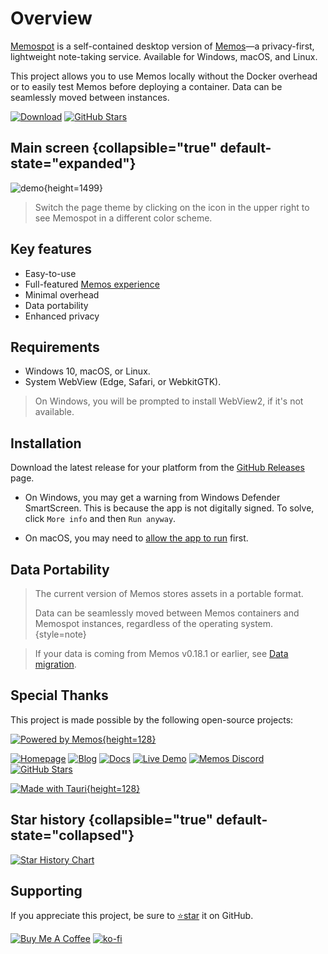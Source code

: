 # Overview

[Memospot](https://github.com/memospot/memospot) is a self-contained desktop version of
[Memos](https://github.com/usememos/memos)—a privacy-first, lightweight note-taking service. Available for Windows, macOS, and Linux.

This project allows you to use Memos locally without the Docker overhead or to easily test Memos before deploying a container. Data can be seamlessly moved between instances.

[![Download](https://img.shields.io/github/downloads/memospot/memospot/total?logo=github)](https://github.com/memospot/memospot/releases)
[![GitHub Stars](https://img.shields.io/github/stars/memospot/memospot?logo=github)](https://github.com/memospot/memospot)

## Main screen {collapsible="true" default-state="expanded"}

![demo](capture.webp){height=1499}
> Switch the page theme by clicking on the icon in the upper right to
> see Memospot in a different color scheme.

## Key features

- Easy-to-use
- Full-featured [Memos experience](https://www.usememos.com/docs)
- Minimal overhead
- Data portability
- Enhanced privacy

## Requirements

- Windows 10, macOS, or Linux.
- System WebView (Edge, Safari, or WebkitGTK).

> On Windows, you will be prompted to install WebView2, if it's not available.

## Installation

Download the latest release for your platform from the
[GitHub Releases](https://github.com/memospot/memospot/releases) page.

- On Windows, you may get a warning from Windows Defender SmartScreen. This is
  because the app is not digitally signed. To solve, click `More info` and then
  `Run anyway`.

- On macOS, you may need to
  [allow the app to run](https://support.apple.com/guide/mac-help/open-a-mac-app-from-an-unidentified-developer-mh40616/mac)
  first.

## Data Portability

> The current version of Memos stores assets in a portable format.
>
> Data can be seamlessly moved between Memos containers and Memospot instances,
> regardless of the operating system.
> {style=note}

> If your data is coming from Memos v0.18.1 or earlier, see
> [Data migration](Data-migration.md#migrating-data-from-earlier-memos-versions).

## Special Thanks

This project is made possible by the following open-source projects:

[![Powered by Memos](powered_by_memos.webp "Memos"){height=128}](https://www.usememos.com/)

[![Homepage](https://img.shields.io/badge/Home-blue)](https://www.usememos.com)
[![Blog](https://img.shields.io/badge/Blog-gray)](https://www.usememos.com/blog)
[![Docs](https://img.shields.io/badge/Docs-blue)](https://www.usememos.com/docs)
[![Live Demo](https://img.shields.io/badge/Live-Demo-blue)](https://demo.usememos.com/)
[![Memos Discord](https://img.shields.io/badge/Discord-chat-5865f2?logo=discord&logoColor=f5f5f5)](https://discord.gg/tfPJa4UmAv)
[![GitHub Stars](https://img.shields.io/github/stars/usememos/memos?logo=github)](https://github.com/usememos/memos)

[![Made with Tauri](made_with_tauri.webp){height=128}](https://tauri.app/)

## Star history {collapsible="true" default-state="collapsed"}

[![Star History Chart](https://api.star-history.com/svg?repos=memospot/memospot,memospot/memos-builds&usememos/memos&type=Date&theme=dark)](https://api.star-history.com/svg?repos=memospot/memospot,memospot/memos-builds&usememos/memos&type=Date&theme=dark)

## Supporting

If you appreciate this project, be sure to [⭐star](https://github.com/memospot/memospot) it on GitHub.

[![Buy Me A Coffee](https://www.buymeacoffee.com/assets/img/custom_images/orange_img.png)](https://www.buymeacoffee.com/lincolnthalles)
[![ko-fi](https://ko-fi.com/img/githubbutton_sm.svg)](https://ko-fi.com/N4N5VO0T7)
